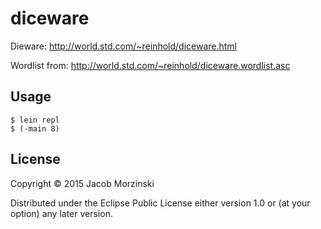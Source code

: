 # diceware

Dieware: http://world.std.com/~reinhold/diceware.html

Wordlist from: http://world.std.com/~reinhold/diceware.wordlist.asc


## Usage

    $ lein repl
    $ (-main 8)


## License

Copyright © 2015 Jacob Morzinski

Distributed under the Eclipse Public License either version 1.0 or (at
your option) any later version.
